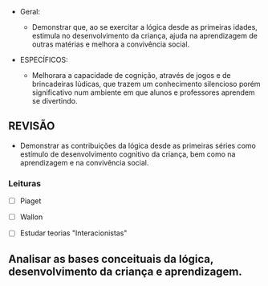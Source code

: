 - Geral:
   - Demonstrar que, ao se exercitar a lógica desde as primeiras idades, estimula no desenvolvimento da criança, ajuda na aprendizagem de outras matérias e melhora a convivência social.

- ESPECÍFICOS:
   - Melhorara a capacidade de cognição, através de jogos e de brincadeiras lúdicas, que trazem um conhecimento silencioso porém significativo num ambiente em que alunos e professores aprendem se divertindo.


## REVISÃO

- Demonstrar as contribuições da lógica desde as primeiras séries como estímulo de desenvolvimento cognitivo da criança, bem como na aprendizagem e na convivência social.


### Leituras

- [ ] Piaget
- [ ] Wallon
- [ ] Estudar teorias "Interacionistas"


## Analisar as bases conceituais da lógica, desenvolvimento da criança e aprendizagem.
